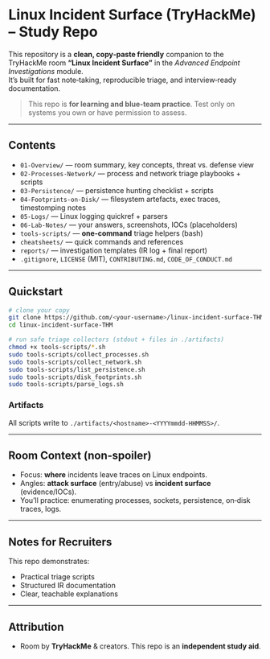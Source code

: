 # Linux Incident Surface (TryHackMe) – Study Repo

This repository is a **clean, copy‑paste friendly** companion to the TryHackMe room **“Linux Incident Surface”** in the *Advanced Endpoint Investigations* module.  
It’s built for fast note‑taking, reproducible triage, and interview‑ready documentation.

> This repo is **for learning and blue‑team practice**. Test only on systems you own or have permission to assess.

---

## Contents

- `01-Overview/` — room summary, key concepts, threat vs. defense view
- `02-Processes-Network/` — process and network triage playbooks + scripts
- `03-Persistence/` — persistence hunting checklist + scripts
- `04-Footprints-on-Disk/` — filesystem artefacts, exec traces, timestomping notes
- `05-Logs/` — Linux logging quickref + parsers
- `06-Lab-Notes/` — your answers, screenshots, IOCs (placeholders)
- `tools-scripts/` — **one‑command** triage helpers (bash)
- `cheatsheets/` — quick commands and references
- `reports/` — investigation templates (IR log + final report)
- `.gitignore`, `LICENSE` (MIT), `CONTRIBUTING.md`, `CODE_OF_CONDUCT.md`

---

## Quickstart

```bash
# clone your copy
git clone https://github.com/<your-username>/linux-incident-surface-THM.git
cd linux-incident-surface-THM

# run safe triage collectors (stdout + files in ./artifacts)
chmod +x tools-scripts/*.sh
sudo tools-scripts/collect_processes.sh
sudo tools-scripts/collect_network.sh
sudo tools-scripts/list_persistence.sh
sudo tools-scripts/disk_footprints.sh
sudo tools-scripts/parse_logs.sh
```

### Artifacts
All scripts write to `./artifacts/<hostname>-<YYYYmmdd-HHMMSS>/`.

---

## Room Context (non‑spoiler)
- Focus: **where** incidents leave traces on Linux endpoints.
- Angles: **attack surface** (entry/abuse) vs **incident surface** (evidence/IOCs).
- You’ll practice: enumerating processes, sockets, persistence, on‑disk traces, logs.

---

## Notes for Recruiters
This repo demonstrates:
- Practical triage scripts
- Structured IR documentation
- Clear, teachable explanations

---

## Attribution
- Room by **TryHackMe** & creators. This repo is an **independent study aid**.
